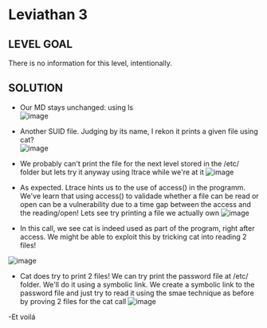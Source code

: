 # Leviathan 3

## LEVEL GOAL

There is no information for this level, intentionally.

## SOLUTION

- Our MD stays unchanged: using ls                                                                
 ![image](https://user-images.githubusercontent.com/44790709/201244947-758a34fb-36c6-44de-8f1d-3ab623f30750.png)

- Another SUID file. Judging by its name, I rekon it prints a given file using cat?                             
 ![image](https://user-images.githubusercontent.com/44790709/201245088-321a5795-f492-4bee-ac8d-e0db9dac4d56.png)

- We probably can't print the file for the next level stored in the /etc/ folder but lets try it anyway using ltrace while we're at it
 ![image](https://user-images.githubusercontent.com/44790709/201245248-ebbd82fc-b22c-4c0f-a767-0cf7e7692c90.png)
 
- As expected. Ltrace hints us to the use of access() in the programm. We've learn that using access() to validade whether a file can be read or open can be a vulnerability due to a time gap between the access and the reading/open! Lets see try printing a file we actually own
![image](https://user-images.githubusercontent.com/44790709/201246243-5d6c6491-3bfb-44ed-99d0-87d91cfc1fb0.png)

- In this call, we see cat is indeed used as part of the program, right after access. We might be able to exploit this by tricking cat into reading 2 files!

![image](https://user-images.githubusercontent.com/44790709/201247250-20a5a662-f224-440b-b93b-dde6300fb729.png)

- Cat does try to print 2 files! We can try print the password file at /etc/ folder. We'll do it using a symbolic link. We create a symbolic link to the password file and just try to read it using the smae technique as before by proving 2 files for the cat call 
![image](https://user-images.githubusercontent.com/44790709/201248445-aa8b5aff-9695-4164-b975-b5ef5cbe53f1.png) 

-Et voilá

 
